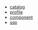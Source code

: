 - [catalog](catalog.html)
- [profile](profile.html)
- [component](component.html)
- [ssp](ssp.html)
